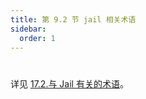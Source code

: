 ```yaml
---
title: 第 9.2 节 jail 相关术语
sidebar:
  order: 1
---
```

# 

详见 [17.2.与 Jail 有关的术语](https://handbook.bsdcn.org/di-17-zhang-jail/17.2.-yu-jail-you-guan-de-shu-yu.html)。
